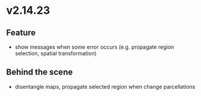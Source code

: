 # v2.14.23

## Feature

- show messages when some error occurs (e.g. propagate region selection, spatial transformation)

## Behind the scene

- disentangle maps, propagate selected region when change parcellations
